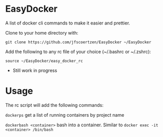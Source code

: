 # EasyDocker
A list of docker cli commands to make it easier and prettier.

Clone to your home directory with:

`git clone https://github.com/jfscoertzen/EasyDocker ~/EasyDocker`

Add the following to any rc file of your choice (~/.bashrc or ~/.zshrc):

`source ~/EasyDocker/easy_docker_rc`

* Still work in progress

# Usage

The rc script will add the following commands:

`dockerps`
  get a list of running containers by project name

`dockerbash <container>`
  bash into a container. Similar to `docker exec -it <container> /bin/bash`
